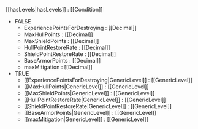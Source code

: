 [[hasLevels|hasLevels]] : [[Condition]]
   * FALSE
     * ExperiencePointsForDestroying : [[Decimal]]
     * MaxHullPoints : [[Decimal]]
     * MaxShieldPoints : [[Decimal]]
     * HullPointRestoreRate : [[Decimal]]
     * ShieldPointRestoreRate : [[Decimal]]
     * BaseArmorPoints : [[Decimal]]
     * maxMitigation : [[Decimal]]
   * TRUE
     * [[ExperiencePointsForDestroying|GenericLevel]] : [[GenericLevel]]
     * [[MaxHullPoints|GenericLevel]] : [[GenericLevel]]
     * [[MaxShieldPoints|GenericLevel]] : [[GenericLevel]]
     * [[HullPointRestoreRate|GenericLevel]] : [[GenericLevel]]
     * [[ShieldPointRestoreRate|GenericLevel]] : [[GenericLevel]]
     * [[BaseArmorPoints|GenericLevel]] : [[GenericLevel]]
     * [[maxMitigation|GenericLevel]] : [[GenericLevel]]
